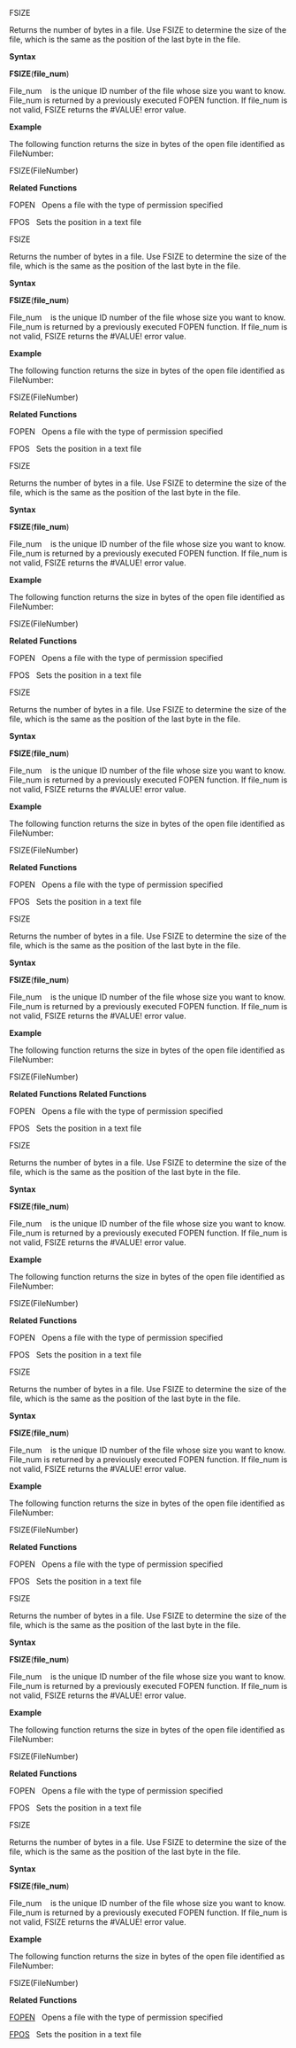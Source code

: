 FSIZE

Returns the number of bytes in a file. Use FSIZE to determine the size
of the file, which is the same as the position of the last byte in the
file.

**Syntax**

**FSIZE**(**file\_num**)

File\_num    is the unique ID number of the file whose size you want to
know. File\_num is returned by a previously executed FOPEN function. If
file\_num is not valid, FSIZE returns the \#VALUE\! error value.

**Example**

The following function returns the size in bytes of the open file
identified as FileNumber:

FSIZE(FileNumber)

**Related Functions**

FOPEN   Opens a file with the type of permission specified

FPOS   Sets the position in a text file


FSIZE

Returns the number of bytes in a file. Use FSIZE to determine the size
of the file, which is the same as the position of the last byte in the
file.

**Syntax**

**FSIZE**(**file\_num**)

File\_num    is the unique ID number of the file whose size you want to
know. File\_num is returned by a previously executed FOPEN function. If
file\_num is not valid, FSIZE returns the \#VALUE\! error value.

**Example**

The following function returns the size in bytes of the open file
identified as FileNumber:

FSIZE(FileNumber)

**Related Functions**

FOPEN   Opens a file with the type of permission specified

FPOS   Sets the position in a text file


FSIZE

Returns the number of bytes in a file. Use FSIZE to determine the size
of the file, which is the same as the position of the last byte in the
file.

**Syntax**

**FSIZE**(**file\_num**)

File\_num    is the unique ID number of the file whose size you want to
know. File\_num is returned by a previously executed FOPEN function. If
file\_num is not valid, FSIZE returns the \#VALUE\! error value.

**Example**

The following function returns the size in bytes of the open file
identified as FileNumber:

FSIZE(FileNumber)

**Related Functions**

FOPEN   Opens a file with the type of permission specified

FPOS   Sets the position in a text file


FSIZE

Returns the number of bytes in a file. Use FSIZE to determine the size
of the file, which is the same as the position of the last byte in the
file.

**Syntax**

**FSIZE**(**file\_num**)

File\_num    is the unique ID number of the file whose size you want to
know. File\_num is returned by a previously executed FOPEN function. If
file\_num is not valid, FSIZE returns the \#VALUE\! error value.

**Example**

The following function returns the size in bytes of the open file
identified as FileNumber:

FSIZE(FileNumber)

**Related Functions**

FOPEN   Opens a file with the type of permission specified

FPOS   Sets the position in a text file


FSIZE

Returns the number of bytes in a file. Use FSIZE to determine the size
of the file, which is the same as the position of the last byte in the
file.

**Syntax**

**FSIZE**(**file\_num**)

File\_num    is the unique ID number of the file whose size you want to
know. File\_num is returned by a previously executed FOPEN function. If
file\_num is not valid, FSIZE returns the \#VALUE\! error value.

**Example**

The following function returns the size in bytes of the open file
identified as FileNumber:

FSIZE(FileNumber)

**Related Functions**
**Related Functions**

FOPEN   Opens a file with the type of permission specified

FPOS   Sets the position in a text file


FSIZE

Returns the number of bytes in a file. Use FSIZE to determine the size
of the file, which is the same as the position of the last byte in the
file.

**Syntax**

**FSIZE**(**file\_num**)

File\_num    is the unique ID number of the file whose size you want to
know. File\_num is returned by a previously executed FOPEN function. If
file\_num is not valid, FSIZE returns the \#VALUE\! error value.

**Example**

The following function returns the size in bytes of the open file
identified as FileNumber:

FSIZE(FileNumber)

**Related Functions**

FOPEN   Opens a file with the type of permission specified

FPOS   Sets the position in a text file


FSIZE

Returns the number of bytes in a file. Use FSIZE to determine the size
of the file, which is the same as the position of the last byte in the
file.

**Syntax**

**FSIZE**(**file\_num**)

File\_num    is the unique ID number of the file whose size you want to
know. File\_num is returned by a previously executed FOPEN function. If
file\_num is not valid, FSIZE returns the \#VALUE\! error value.

**Example**

The following function returns the size in bytes of the open file
identified as FileNumber:

FSIZE(FileNumber)

**Related Functions**

FOPEN   Opens a file with the type of permission specified

FPOS   Sets the position in a text file


FSIZE

Returns the number of bytes in a file. Use FSIZE to determine the size
of the file, which is the same as the position of the last byte in the
file.

**Syntax**

**FSIZE**(**file\_num**)

File\_num    is the unique ID number of the file whose size you want to
know. File\_num is returned by a previously executed FOPEN function. If
file\_num is not valid, FSIZE returns the \#VALUE\! error value.

**Example**

The following function returns the size in bytes of the open file
identified as FileNumber:

FSIZE(FileNumber)

**Related Functions**

FOPEN   Opens a file with the type of permission specified

FPOS   Sets the position in a text file


FSIZE

Returns the number of bytes in a file. Use FSIZE to determine the size
of the file, which is the same as the position of the last byte in the
file.

**Syntax**

**FSIZE**(**file\_num**)

File\_num    is the unique ID number of the file whose size you want to
know. File\_num is returned by a previously executed FOPEN function. If
file\_num is not valid, FSIZE returns the \#VALUE\! error value.

**Example**

The following function returns the size in bytes of the open file
identified as FileNumber:

FSIZE(FileNumber)

**Related Functions**

[FOPEN](FOPEN.md)   Opens a file with the type of permission specified

[FPOS](FPOS.md)   Sets the position in a text file


